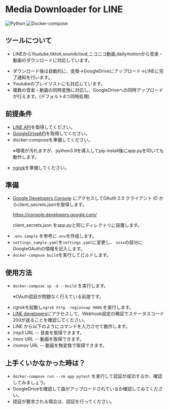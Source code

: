 # Media Downloader for LINE

![Python](https://img.shields.io/badge/Python-3.9.1-orange)
![Docker-compose](https://img.shields.io/badge/docker--compose%20-1.27.4-blue)

## ツールについて
- LINEからYoutube,tiktok,soundcloud,ニコニコ動画,dailymotionから音楽・動画のダウンロードに対応しています。<p>
- ダウンロード後は自動的に、変換→GoogleDriveにアップロード→LINEに完了通知を行います。
- Youtubeのプレイリストにも対応しています。
- 複数の音楽・動画の同時変換に対応し、GoogleDriveへの同時アップロードが行えます。(デフォルト4つ同時処理)

## 前提条件
- [LINE API](https://developers.line.biz/console/)を取得してください。
- [GoogleDriveAPI](https://console.developers.google.com/apis/library/drive.googleapis.com)を取得してください。
- docker-composeを準備してください。<p>
※環境が汚れますが、python3.9を導入してpip install後にapp.pyを叩いても動作します。
- [ngrok](https://ngrok.com/)を準備してください。

## 準備
- [Google Developers Console](https://console.developers.google.com/) にアクセスしてOAuth 2.0 クライアント ID からclient_secrets.jsonを取得します。<p>
https://console.developers.google.com/<p>
client_secrets.json をapp.pyと同じディレクトリに設置します。
- `.env.sample` を参考に`.env`を作成します。
- `settings_sample.yaml`を`settings.yaml`に変更し、
`xxxx`の部分にGoogleOAuthの情報を記入します。
- `docker-compose build`を実行してビルドします。

## 使用方法
- `docker-compose up -d --build` を実行します。<p>※OAuth認証が問題なく行えている前提です。
- ngrokを起動し`ngrok http -region=ap 9000` を実行します。
- [LINE developers](https://developers.line.biz/console/)にアクセスして、Webhook設定の検証でステータスコード200が返ることを確認してください。
- LINE から以下のようにコマンドを入力させて動作します。
- /mp3 URL -- 音楽を取得できます。
- /mov URL -- 動画を取得できます。
- /nomov URL -- 動画を無変換で取得できます。

## 上手くいかなかった時は？
 - `docker-compose run --rm app pytest` を実行して認証が成功するか、確認してみましょう。
 - GoogleDriveを確認して曲がアップロードされているか確認してみてください。
 - 認証が要求される場合は、認証を行ってください。